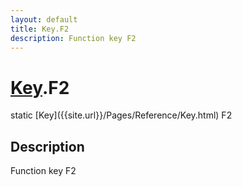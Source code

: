 ```yaml
---
layout: default
title: Key.F2
description: Function key F2
---
```

# [Key]({{site.url}}/Pages/Reference/Key.html).F2

<div class='signature' markdown='1'>
static [Key]({{site.url}}/Pages/Reference/Key.html) F2
</div>

## Description
Function key F2

